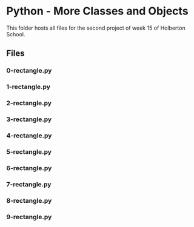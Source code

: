 # Python - More Classes and Objects

This folder hosts all files for the second project of week 15 of Holberton School.

## Files

### 0-rectangle.py
### 1-rectangle.py
### 2-rectangle.py
### 3-rectangle.py
### 4-rectangle.py
### 5-rectangle.py
### 6-rectangle.py
### 7-rectangle.py
### 8-rectangle.py
### 9-rectangle.py
